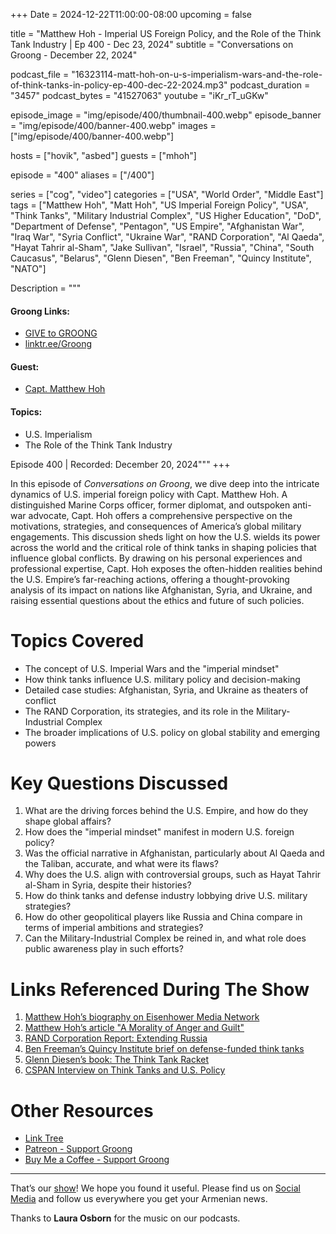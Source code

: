 +++
Date = 2024-12-22T11:00:00-08:00
upcoming = false

title = "Matthew Hoh - Imperial US Foreign Policy, and the Role of the Think Tank Industry | Ep 400 - Dec 23, 2024"
subtitle = "Conversations on Groong - December 22, 2024"

podcast_file = "16323114-matt-hoh-on-u-s-imperialism-wars-and-the-role-of-think-tanks-in-policy-ep-400-dec-22-2024.mp3"
podcast_duration = "3457"
podcast_bytes = "41527063"
youtube = "iKr_rT_uGKw"

episode_image = "img/episode/400/thumbnail-400.webp"
episode_banner = "img/episode/400/banner-400.webp"
images = ["img/episode/400/banner-400.webp"]

hosts = ["hovik", "asbed"]
guests = ["mhoh"]

episode = "400"
aliases = ["/400"]

series = ["cog", "video"]
categories = ["USA", "World Order", "Middle East"]
tags = ["Matthew Hoh", "Matt Hoh", "US Imperial Foreign Policy", "USA", "Think Tanks", "Military Industrial Complex", "US Higher Education", "DoD", "Department of Defense", "Pentagon", "US Empire", "Afghanistan War", "Iraq War", "Syria Conflict", "Ukraine War", "RAND Corporation", "Al Qaeda", "Hayat Tahrir al-Sham", "Jake Sullivan", "Israel", "Russia", "China", "South Caucasus", "Belarus", "Glenn Diesen", "Ben Freeman", "Quincy Institute", "NATO"]

Description = """
#### Groong Links:
* [GIVE to GROONG](https://podcasts.groong.org/donate)
* [linktr.ee/Groong](https://linktr.ee/groong)

#### Guest:
* [Capt. Matthew Hoh](/guest/mhoh)

#### Topics:
* U.S. Imperialism
* The Role of the Think Tank Industry

Episode 400 | Recorded: December 20, 2024"""
+++

In this episode of *Conversations on Groong*, we dive deep into the intricate dynamics of U.S. imperial foreign policy with Capt. Matthew Hoh. A distinguished Marine Corps officer, former diplomat, and outspoken anti-war advocate, Capt. Hoh offers a comprehensive perspective on the motivations, strategies, and consequences of America’s global military engagements. This discussion sheds light on how the U.S. wields its power across the world and the critical role of think tanks in shaping policies that influence global conflicts. By drawing on his personal experiences and professional expertise, Capt. Hoh exposes the often-hidden realities behind the U.S. Empire’s far-reaching actions, offering a thought-provoking analysis of its impact on nations like Afghanistan, Syria, and Ukraine, and raising essential questions about the ethics and future of such policies.

# Topics Covered

- The concept of U.S. Imperial Wars and the "imperial mindset"
- How think tanks influence U.S. military policy and decision-making
- Detailed case studies: Afghanistan, Syria, and Ukraine as theaters of conflict
- The RAND Corporation, its strategies, and its role in the Military-Industrial Complex
- The broader implications of U.S. policy on global stability and emerging powers

# Key Questions Discussed

1. What are the driving forces behind the U.S. Empire, and how do they shape global affairs?
2. How does the "imperial mindset" manifest in modern U.S. foreign policy?
3. Was the official narrative in Afghanistan, particularly about Al Qaeda and the Taliban, accurate, and what were its flaws?
4. Why does the U.S. align with controversial groups, such as Hayat Tahrir al-Sham in Syria, despite their histories?
5. How do think tanks and defense industry lobbying drive U.S. military strategies?
6. How do other geopolitical players like Russia and China compare in terms of imperial ambitions and strategies?
7. Can the Military-Industrial Complex be reined in, and what role does public awareness play in such efforts?

# Links Referenced During The Show

1. [Matthew Hoh’s biography on Eisenhower Media Network](https://eisenhowermedianetwork.org/staff/matthew-hoh/)
2. [Matthew Hoh’s article "A Morality of Anger and Guilt"](https://www.gp.org/a_morality_of_anger_and_guilt)
3. [RAND Corporation Report: Extending Russia](https://www.rand.org/pubs/research_reports/RR3063.html)
4. [Ben Freeman’s Quincy Institute brief on defense-funded think tanks](https://quincyinst.org/research/defense-contractor-funded-think-tanks-dominate-ukraine-debate/)
5. [Glenn Diesen’s book: The Think Tank Racket](https://a.co/d/4wYLiR5)
6. [CSPAN Interview on Think Tanks and U.S. Policy](https://www.c-span.org/program/qa/matthew-hoh/522496)

# Other Resources

- [Link Tree](https://linktr.ee/groong)
- [Patreon - Support Groong](https://www.patreon.com/ann_groong)
- [Buy Me a Coffee - Support Groong](https://www.buymeacoffee.com/groong)

---

That’s our [show](https://podcasts.groong.org/)! We hope you found it useful. Please find us on [Social Media](https://linktr.ee/groong) and follow us everywhere you get your Armenian news.

Thanks to **Laura Osborn** for the music on our podcasts.

